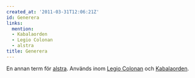 ```yaml
---
created_at: '2011-03-31T12:06:21Z'
id: Generera
links:
  mention:
  - Kabalaorden
  - Legio Colonan
  - alstra
title: Generera
---
```


En annan term för [alstra]. Används inom [Legio Colonan] och [Kabalaorden].

  [alstra]: alstra
  [Legio Colonan]: Legio_Colonan
  [Kabalaorden]: Kabalaorden
